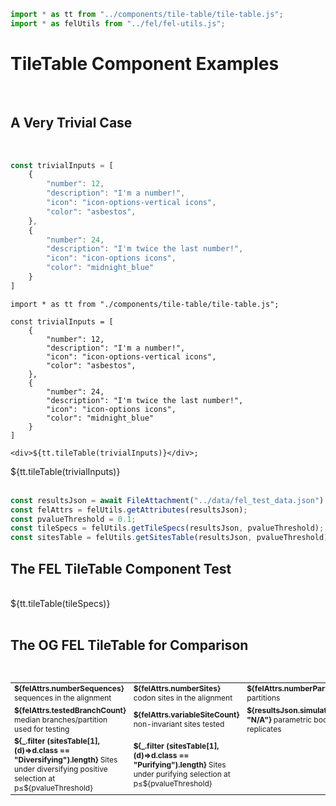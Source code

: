 ```js
import * as tt from "../components/tile-table/tile-table.js";
import * as felUtils from "../fel/fel-utils.js";
```

# TileTable Component Examples

</br>

## A Very Trivial Case

</br>

```js
const trivialInputs = [
    {
        "number": 12,
        "description": "I'm a number!",
        "icon": "icon-options-vertical icons",
        "color": "asbestos",
    },
    {
        "number": 24,
        "description": "I'm twice the last number!",
        "icon": "icon-options icons",
        "color": "midnight_blue"
    }
]
```

```
import * as tt from "./components/tile-table/tile-table.js";

const trivialInputs = [
    {
        "number": 12,
        "description": "I'm a number!",
        "icon": "icon-options-vertical icons",
        "color": "asbestos",
    },
    {
        "number": 24,
        "description": "I'm twice the last number!",
        "icon": "icon-options icons",
        "color": "midnight_blue"
    }
]

<div>${tt.tileTable(trivialInputs)}</div>;
```

<div>${tt.tileTable(trivialInputs)}</div>
</br>

```js
const resultsJson = await FileAttachment("../data/fel_test_data.json").json();
const felAttrs = felUtils.getAttributes(resultsJson);
const pvalueThreshold = 0.1;
const tileSpecs = felUtils.getTileSpecs(resultsJson, pvalueThreshold);
const sitesTable = felUtils.getSitesTable(resultsJson, pvalueThreshold);
```

## The FEL TileTable Component Test

</br>
<div>${tt.tileTable(tileSpecs)}</div>
</br>


## The OG FEL TileTable for Comparison

</br>

<table style = 'font-size: 12px; width: 100%;'>
<tr>
<td style = 'width: 33%;'>
  <div class="stati asbestos left ">
  <i class="icon-options-vertical icons"></i>
  <div>
  <b>${felAttrs.numberSequences}</b>
  <span>sequences in the alignment</span>
  </div> 
  </div>
</td>
<td>
  <div class="stati asbestos left ">
  <i class="icon-options icons"></i>
  <div>
  <b>${felAttrs.numberSites}</b>
  <span>codon sites in the alignment</span>
  </div> 
  </div>
</td>
<td>
  <div class="stati asbestos left ">
  <i class="icon-arrow-up icons"></i>
  <div>
  <b>${felAttrs.numberPartitions}</b>
  <span>partitions</span>
  </div> 
  </div>
</td>
</tr>
<tr>
<td>
  <div class="stati asbestos left ">
  <i class="icon-share icons"></i>
  <div>
  <b>${felAttrs.testedBranchCount}</b>
  <span>median branches/partition used for testing</span>
  </div> 
  </div>
</td>
<td style = 'width: 33%;'>
  <div class="stati asbestos left ">
  <i class="icon-check icons"></i>
  <div>
  <b>${felAttrs.variableSiteCount}</b>
  <span>non-invariant sites tested</span>
  </div> 
  </div>
</td>
<td style = 'width: 33%;'>
  <div class="stati asbestos left ">
  <i class="icon-layers icons"></i>
  <div>
  <b>${resultsJson.simulated || "N/A"}</b>
  <span>parametric bootstrap replicates</span>
  </div> 
  </div>
</td>
</tr>
<tr>
<td style = 'width: 33%;'>
  <div class="stati midnight_blue left ">
  <i class="icon-plus icons"></i>
  <div>
  <b>${_.filter (sitesTable[1], (d)=>d.class == "Diversifying").length}</b>
  <span>Sites under diversifying positive selection at p≤${pvalueThreshold}</span>
  </div> 
  </div>
</td>
<td style = 'width: 33%;'>
  <div class="stati  midnight_blue left ">
  <i class="icon-minus icons"></i>
  <div>
  <b>${_.filter (sitesTable[1], (d)=>d.class == "Purifying").length}</b>
  <span>Sites under purifying selection at p≤${pvalueThreshold}</span>
  </div> 
  </div>
</td>
</tr>
</table>